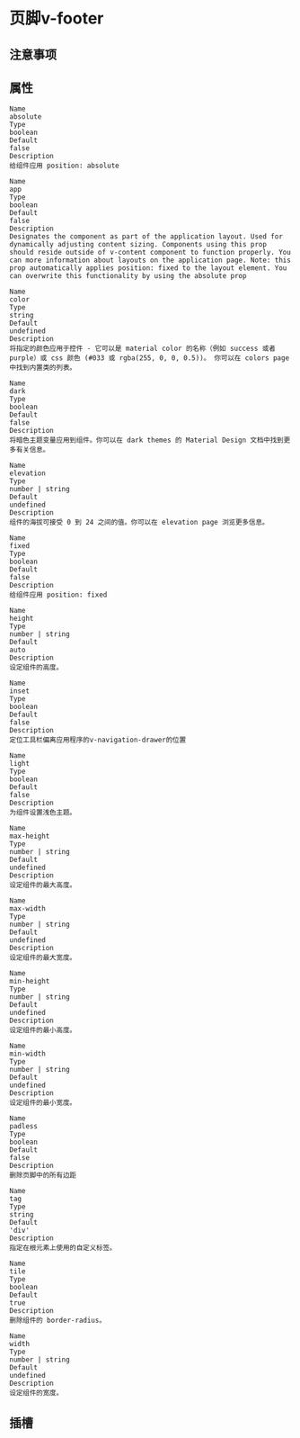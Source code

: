 # 页脚v-footer

## 注意事项

## 属性

    Name
    absolute
    Type
    boolean
    Default
    false
    Description
    给组件应用 position: absolute

    Name
    app
    Type
    boolean
    Default
    false
    Description
    Designates the component as part of the application layout. Used for dynamically adjusting content sizing. Components using this prop should reside outside of v-content component to function properly. You can more information about layouts on the application page. Note: this prop automatically applies position: fixed to the layout element. You can overwrite this functionality by using the absolute prop

    Name
    color
    Type
    string
    Default
    undefined
    Description
    将指定的颜色应用于控件 - 它可以是 material color 的名称（例如 success 或者 purple）或 css 颜色 (#033 或 rgba(255, 0, 0, 0.5))。 你可以在 colors page 中找到内置类的列表。

    Name
    dark
    Type
    boolean
    Default
    false
    Description
    将暗色主题变量应用到组件。你可以在 dark themes 的 Material Design 文档中找到更多有关信息。

    Name
    elevation
    Type
    number | string
    Default
    undefined
    Description
    组件的海拔可接受 0 到 24 之间的值。你可以在 elevation page 浏览更多信息。

    Name
    fixed
    Type
    boolean
    Default
    false
    Description
    给组件应用 position: fixed

    Name
    height
    Type
    number | string
    Default
    auto
    Description
    设定组件的高度。

    Name
    inset
    Type
    boolean
    Default
    false
    Description
    定位工具栏偏离应用程序的v-navigation-drawer的位置

    Name
    light
    Type
    boolean
    Default
    false
    Description
    为组件设置浅色主题。

    Name
    max-height
    Type
    number | string
    Default
    undefined
    Description
    设定组件的最大高度。

    Name
    max-width
    Type
    number | string
    Default
    undefined
    Description
    设定组件的最大宽度。

    Name
    min-height
    Type
    number | string
    Default
    undefined
    Description
    设定组件的最小高度。

    Name
    min-width
    Type
    number | string
    Default
    undefined
    Description
    设定组件的最小宽度。

    Name
    padless
    Type
    boolean
    Default
    false
    Description
    删除页脚中的所有边距

    Name
    tag
    Type
    string
    Default
    'div'
    Description
    指定在根元素上使用的自定义标签。

    Name
    tile
    Type
    boolean
    Default
    true
    Description
    删除组件的 border-radius。

    Name
    width
    Type
    number | string
    Default
    undefined
    Description
    设定组件的宽度。

## 插槽
